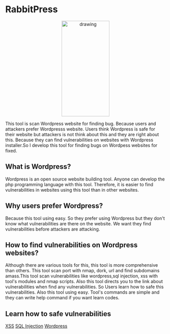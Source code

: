 # RabbitPress

<center>
<img src="https://bombastudio.github.io/rabbitpress/test.jpg" alt="drawing" width="150" height="300">
<!--<img src="https://bombastudio.github.io/rabbitpress/text1.jpg" alt="drawing" width="150" height="300"/>-->
</center>

This tool is scan Wordpress website for finding bug. Because users and attackers prefer Wordpresss website. Users think Wordpress is safe for their website but attackers is not think about this and they are right about this. Because they can find vulnerabilities on websites with Wordpress installer.So I develop this tool for finding bugs on Wordpess websites for fixed.

## What is Wordpress?
Wordpress is an open source website building tool. Anyone can develop the php programming language with this tool. Therefore, it is easier to find vulnerabilities in websites using this tool than in other websites.

## Why users prefer Wordpress?
Because this tool using easy. So they prefer using Wordpress but they don't know what vulnerabilities are there on the website. We want they find vulnerabilities before attackers are attacking.

## How to find vulnerabilities on Wordpress websites?
Although there are various tools for this, this tool is more comprehensive than others. This tool scan port with nmap, dork, url and find subdomains amass.This tool scan vulnerabilities like wordpress,sql injection, xss with tool's modules and nmap scripts. Also this tool directs you to the link about vulnerabilities when find any vulnerabilities. So Users learn how to safe this vulnerabilities. Also this tool using easy. Tool's commands are simple and they can write help command if you want learn codes.


## Learn how to safe vulnerabilities
[XSS](https://www.google.com)
[SQL Injection](https://www.google.com)
[Wordpress](https://www.google.com)
